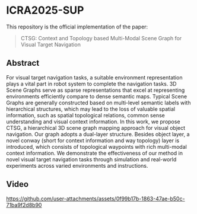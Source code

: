 # ICRA2025-SUP
This repository is the official implementation of the paper:
> CTSG: Context and Topology based Multi-Modal Scene Graph for Visual Target Navigation

## Abstract

For visual target navigation tasks, a suitable environment representation plays a vital part in robot system to complete the navigation tasks. 3D Scene Graphs serve as sparse representations that excel at representing environments efficiently compare to dense semantic maps. Typical Scene Graphs are generally constructed based on multi-level semantic labels with hierarchical structures, which may lead to the loss of valuable spatial information, such as spatial topological relations, common sense understanding and visual context information. In this work, we propose CTSG, a hierarchical 3D scene graph mapping approach for visual object navigation. Our graph adopts a dual-layer structure. Besides object layer, a novel conway (short for context information and way topology) layer is introduced, which consists of topological waypoints with rich multi-modal context information. We demonstrate the effectiveness of our method in novel visual target navigation tasks through simulation and real-world experiments across varied environments and instructions.

## Video
https://github.com/user-attachments/assets/0f99b17b-1863-47ae-b50c-71ba9f2d8b90

